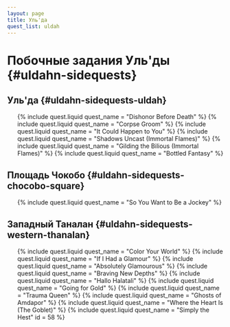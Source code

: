 ```yaml
---
layout: page
title: Уль'да
quest_list: uldah
---
```


# Побочные задания Уль'ды {#uldahn-sidequests}

## Уль'да {#uldahn-sidequests-uldah}

<ul markdown="0">
	{% include quest.liquid quest_name = "Dishonor Before Death" %}
	{% include quest.liquid quest_name = "Corpse Groom" %}
	{% include quest.liquid quest_name = "It Could Happen to You" %}
	{% include quest.liquid quest_name = "Shadows Uncast (Immortal Flames)" %}
	{% include quest.liquid quest_name = "Gilding the Bilious (Immortal Flames)" %}
	{% include quest.liquid quest_name = "Bottled Fantasy" %}
</ul>

## Площадь Чокобо {#uldahn-sidequests-chocobo-square}

<ul markdown="0">
	{% include quest.liquid quest_name = "So You Want to Be a Jockey" %}
</ul>

## Западный Таналан {#uldahn-sidequests-western-thanalan}

<ul markdown="0">
	{% include quest.liquid quest_name = "Color Your World" %}
	{% include quest.liquid quest_name = "If I Had a Glamour" %}
	{% include quest.liquid quest_name = "Absolutely Glamourous" %}
	{% include quest.liquid quest_name = "Braving New Depths" %}
	{% include quest.liquid quest_name = "Hallo Halatali" %}
	{% include quest.liquid quest_name = "Going for Gold" %}
	{% include quest.liquid quest_name = "Trauma Queen" %}
	{% include quest.liquid quest_name = "Ghosts of Amdapor" %}
	{% include quest.liquid quest_name = "Where the Heart Is (The Goblet)" %}
	{% include quest.liquid quest_name = "Simply the Hest" id = 58 %}
</ul>
